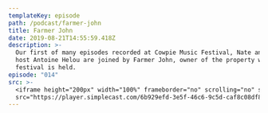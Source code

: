 ```yaml
---
templateKey: episode
path: /podcast/farmer-john
title: Farmer John
date: 2019-08-21T14:55:59.418Z
description: >-
  Our first of many episodes recorded at Cowpie Music Festival, Nate and guest
  host Antoine Helou are joined by Farmer John, owner of the property where the
  festival is held.
episode: "014"
src: >-
  <iframe height="200px" width="100%" frameborder="no" scrolling="no" seamless
  src="https://player.simplecast.com/6b929efd-3e5f-46c6-9c5d-caf8c08df829?dark=false"></iframe>
---
```

